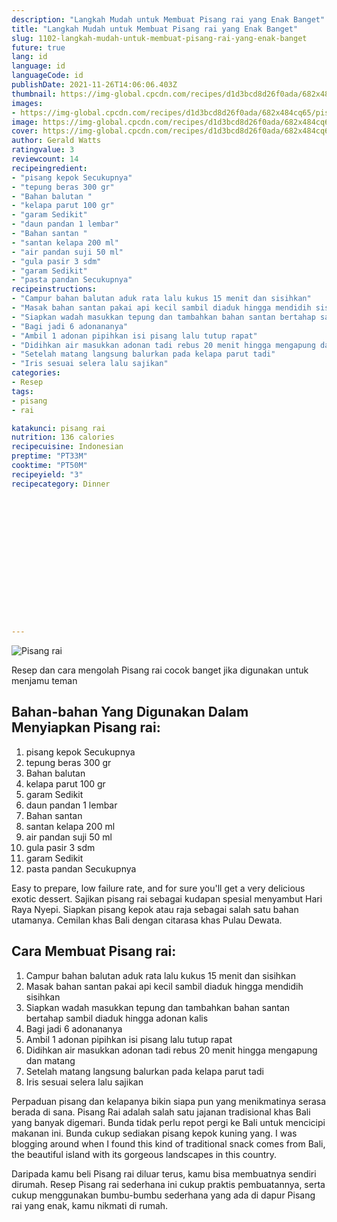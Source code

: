 ```yaml
---
description: "Langkah Mudah untuk Membuat Pisang rai yang Enak Banget"
title: "Langkah Mudah untuk Membuat Pisang rai yang Enak Banget"
slug: 1102-langkah-mudah-untuk-membuat-pisang-rai-yang-enak-banget
future: true
lang: id
language: id
languageCode: id
publishDate: 2021-11-26T14:06:06.403Z 
thumbnail: https://img-global.cpcdn.com/recipes/d1d3bcd8d26f0ada/682x484cq65/pisang-rai-foto-resep-utama.png
images:
- https://img-global.cpcdn.com/recipes/d1d3bcd8d26f0ada/682x484cq65/pisang-rai-foto-resep-utama.png
image: https://img-global.cpcdn.com/recipes/d1d3bcd8d26f0ada/682x484cq65/pisang-rai-foto-resep-utama.png
cover: https://img-global.cpcdn.com/recipes/d1d3bcd8d26f0ada/682x484cq65/pisang-rai-foto-resep-utama.png
author: Gerald Watts
ratingvalue: 3
reviewcount: 14
recipeingredient:
- "pisang kepok Secukupnya"
- "tepung beras 300 gr"
- "Bahan balutan "
- "kelapa parut 100 gr"
- "garam Sedikit"
- "daun pandan 1 lembar"
- "Bahan santan "
- "santan kelapa 200 ml"
- "air pandan suji 50 ml"
- "gula pasir 3 sdm"
- "garam Sedikit"
- "pasta pandan Secukupnya"
recipeinstructions:
- "Campur bahan balutan aduk rata lalu kukus 15 menit dan sisihkan"
- "Masak bahan santan pakai api kecil sambil diaduk hingga mendidih sisihkan"
- "Siapkan wadah masukkan tepung dan tambahkan bahan santan bertahap sambil diaduk hingga adonan kalis"
- "Bagi jadi 6 adonananya"
- "Ambil 1 adonan pipihkan isi pisang lalu tutup rapat"
- "Didihkan air masukkan adonan tadi rebus 20 menit hingga mengapung dan matang"
- "Setelah matang langsung balurkan pada kelapa parut tadi"
- "Iris sesuai selera lalu sajikan"
categories:
- Resep
tags:
- pisang
- rai

katakunci: pisang rai 
nutrition: 136 calories
recipecuisine: Indonesian
preptime: "PT33M"
cooktime: "PT50M"
recipeyield: "3"
recipecategory: Dinner


     
    
    
    
    
    
    
    
    
    
    
      
    
---
```



![Pisang rai](https://img-global.cpcdn.com/recipes/d1d3bcd8d26f0ada/682x484cq65/pisang-rai-foto-resep-utama.png)

Resep dan cara mengolah  Pisang rai cocok banget jika digunakan untuk menjamu teman

<!--inarticleads1-->

## Bahan-bahan Yang Digunakan Dalam Menyiapkan Pisang rai:

1. pisang kepok Secukupnya
1. tepung beras 300 gr
1. Bahan balutan 
1. kelapa parut 100 gr
1. garam Sedikit
1. daun pandan 1 lembar
1. Bahan santan 
1. santan kelapa 200 ml
1. air pandan suji 50 ml
1. gula pasir 3 sdm
1. garam Sedikit
1. pasta pandan Secukupnya

Easy to prepare, low failure rate, and for sure you&#39;ll get a very delicious exotic dessert. Sajikan pisang rai sebagai kudapan spesial menyambut Hari Raya Nyepi. Siapkan pisang kepok atau raja sebagai salah satu bahan utamanya. Cemilan khas Bali dengan citarasa khas Pulau Dewata. 

<!--inarticleads2-->

## Cara Membuat Pisang rai:

1. Campur bahan balutan aduk rata lalu kukus 15 menit dan sisihkan
1. Masak bahan santan pakai api kecil sambil diaduk hingga mendidih sisihkan
1. Siapkan wadah masukkan tepung dan tambahkan bahan santan bertahap sambil diaduk hingga adonan kalis
1. Bagi jadi 6 adonananya
1. Ambil 1 adonan pipihkan isi pisang lalu tutup rapat
1. Didihkan air masukkan adonan tadi rebus 20 menit hingga mengapung dan matang
1. Setelah matang langsung balurkan pada kelapa parut tadi
1. Iris sesuai selera lalu sajikan


Perpaduan pisang dan kelapanya bikin siapa pun yang menikmatinya serasa berada di sana. Pisang Rai adalah salah satu jajanan tradisional khas Bali yang banyak digemari. Bunda tidak perlu repot pergi ke Bali untuk mencicipi makanan ini. Bunda cukup sediakan pisang kepok kuning yang. I was blogging around when I found this kind of traditional snack comes from Bali, the beautiful island with its gorgeous landscapes in this country. 

Daripada kamu beli  Pisang rai  diluar terus, kamu  bisa membuatnya sendiri dirumah. Resep  Pisang rai  sederhana ini cukup praktis pembuatannya, serta cukup menggunakan bumbu-bumbu sederhana yang ada di dapur  Pisang rai  yang enak, kamu nikmati di rumah.
